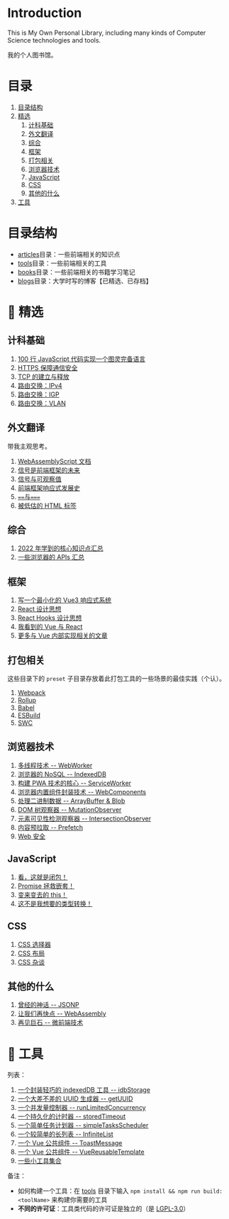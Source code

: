 # Introduction

This is My Own Personal Library, including many kinds of Computer Science technologies and tools.

我的个人图书馆。

# 目录

1. [目录结构](#目录结构)
2. [精选](#🤪-精选)
   1. [计科基础](#计科基础)
   2. [外文翻译](#外文翻译)
   3. [综合](#综合)
   4. [框架](#框架)
   5. [打包相关](#打包相关)
   6. [浏览器技术](#浏览器技术)
   7. [JavaScript](#javascript)
   8. [CSS](#css)
   9. [其他的什么](#其他的什么)
3. [工具](#🐂-工具)

# 目录结构

- [articles](./articles/)目录：一些前端相关的知识点
- [tools](./tools/)目录：一些前端相关的工具
- [books](./books/)目录：一些前端相关的书籍学习笔记
- [blogs](./blogs/)目录：大学时写的博客【已精选、已存档】

# 🤪 精选

## 计科基础

1. [100 行 JavaScript 代码实现一个图灵完备语言](./articles/CSBase/BF/index.md)
2. [HTTPS 保障通信安全](./articles/HTTPS/index.md)
3. [TCP 的建立与释放](./articles/CSBase/TCP/index.md)
4. [路由交换：IPv4](./articles/CSBase/Network/IPv4.md)
5. [路由交换：IGP](./articles/CSBase/Network/IGP.md)
6. [路由交换：VLAN](./articles/CSBase/Network/VLAN.md)

## 外文翻译

带我主观思考。

1. [WebAssemblyScript 文档](./articles/WebAssembly/WebAssemblyScript/index.md)
2. [信号是前端框架的未来](./articles/translated/signals-vs-observables.md)
3. [信号与可观察值](./articles/translated/signals-vs-observables.md)
4. [前端框架响应式发展史](./articles/translated/history-of-reactivity.md)
5. [`==`与`===`](./articles/translated/double-equal-vs-triple-equal.md)
6. [被低估的 HTML 标签](./articles/translated/powerful-html-tags.md)

## 综合

1. [2022 年学到的核心知识点汇总](./essence.md)
2. [一些浏览器的 APIs 汇总](./articles/%E6%B5%8F%E8%A7%88%E5%99%A8%E6%8A%80%E6%9C%AF/APIs.md)

## 框架

1. [写一个最小化的 Vue3 响应式系统](./articles/%E6%B7%B1%E5%85%A5%E5%89%8D%E7%AB%AF%E6%A1%86%E6%9E%B6/Vue3/%E5%93%8D%E5%BA%94%E5%BC%8F%E7%B3%BB%E7%BB%9F%E4%B8%8E%E4%BE%9D%E8%B5%96%E6%94%B6%E9%9B%86/index.md)
2. [React 设计思想](./articles/%E6%B7%B1%E5%85%A5%E5%89%8D%E7%AB%AF%E6%A1%86%E6%9E%B6/React/Mental.md)
3. [React Hooks 设计思想](./articles/%E6%B7%B1%E5%85%A5%E5%89%8D%E7%AB%AF%E6%A1%86%E6%9E%B6/React/IntroHooks.md)
4. [我看到的 Vue 与 React](./articles/%E6%B7%B1%E5%85%A5%E5%89%8D%E7%AB%AF%E6%A1%86%E6%9E%B6/React.vs.Vue/index.md)
5. [更多与 Vue 内部实现相关的文章](https://github.com/Vladimirirr/HowVueWorksSealeded)

## 打包相关

这些目录下的 `preset` 子目录存放着此打包工具的一些场景的最佳实践（个认）。

1. [Webpack](./articles/Bundler/Webpack/index.md)
2. [Rollup](./articles/Bundler/Rollup/index.md)
3. [Babel](./articles/Bundler/Babel/index.md)
4. [ESBuild](./articles/Bundler/ESBuild/index.md)
5. [SWC](./articles/Bundler/SWC/index.md)

## 浏览器技术

1. [多线程技术 -- WebWorker](./articles/%E6%B5%8F%E8%A7%88%E5%99%A8%E6%8A%80%E6%9C%AF/WebWorker/index.md)
2. [浏览器的 NoSQL -- IndexedDB](./articles/%E6%B5%8F%E8%A7%88%E5%99%A8%E6%8A%80%E6%9C%AF/IndexedDB/index.md)
3. [构建 PWA 技术的核心 -- ServiceWorker](./articles/%E6%B5%8F%E8%A7%88%E5%99%A8%E6%8A%80%E6%9C%AF/ServiceWorker/index.md)
4. [浏览器内置组件封装技术 -- WebComponents](./articles/%E6%B5%8F%E8%A7%88%E5%99%A8%E6%8A%80%E6%9C%AF/WebComponents/index.md)
5. [处理二进制数据 -- ArrayBuffer & Blob](./articles/%E6%B5%8F%E8%A7%88%E5%99%A8%E6%8A%80%E6%9C%AF/HandleBinary/index.md)
6. [DOM 树观察器 -- MutationObserver](./articles/%E6%B5%8F%E8%A7%88%E5%99%A8%E6%8A%80%E6%9C%AF/DomObserver/MutationObserver.md)
7. [元素可见性检测观察器 -- IntersectionObserver](./articles/%E6%B5%8F%E8%A7%88%E5%99%A8%E6%8A%80%E6%9C%AF/DomObserver/IntersectionObserver.md)
8. [内容预拉取 -- Prefetch](./articles/%E6%B5%8F%E8%A7%88%E5%99%A8%E6%8A%80%E6%9C%AF/Prefetch.md)
9. [Web 安全](./articles/%E6%B5%8F%E8%A7%88%E5%99%A8%E6%8A%80%E6%9C%AF/%E5%AE%89%E5%85%A8/index.md)

## JavaScript

1. [看，这就是闭包！](./articles/JavaScript%E7%9B%B8%E5%85%B3/%E9%97%AD%E5%8C%85/index.md)
2. [Promise 拯救嵌套！](./articles/JavaScript%E7%9B%B8%E5%85%B3/Promise/index.md)
3. [变来变去的 this！](./articles/JavaScript%E7%9B%B8%E5%85%B3/%E5%85%B3%E9%94%AE%E8%AF%8Dthis/index.md)
4. [这不是我想要的类型转换！](./articles/JavaScript%E7%9B%B8%E5%85%B3/%E7%B1%BB%E5%9E%8B%E8%BD%AC%E6%8D%A2/index.md)

## CSS

1. [CSS 选择器](./articles/CSS%E7%9B%B8%E5%85%B3/CSS%E9%80%89%E6%8B%A9%E5%99%A8.md)
2. [CSS 布局](./articles/CSS%E7%9B%B8%E5%85%B3/Layout.md)
3. [CSS 杂谈](./articles/CSS%E7%9B%B8%E5%85%B3/Something.md)

## 其他的什么

1. [曾经的神话 -- JSONP](./articles/%E6%B5%8F%E8%A7%88%E5%99%A8%E6%8A%80%E6%9C%AF/JSONP.md)
2. [让我们再快点 -- WebAssembly](./articles/WebAssembly/index.md)
3. [再见巨石 -- 微前端技术](./articles/%E5%BE%AE%E5%89%8D%E7%AB%AF/index.md)

# 🐂 工具

列表：

1. [一个封装轻巧的 indexedDB 工具 -- idbStorage](./tools/idbStorage/)
2. [一个大差不差的 UUID 生成器 -- getUUID](./tools/getUUID/)
3. [一个并发量控制器 -- runLimitedConcurrency](./tools/runLimitedConcurrency/)
4. [一个持久化的计时器 -- storedTimeout](./tools/storedTimeout/)
5. [一个简单任务计划器 -- simpleTasksScheduler](./tools/simpleTasksScheduler/)
6. [一个较简单的长列表 -- InfiniteList](./tools/InfiniteList/)
7. [一个 Vue 公共组件 -- ToastMessage](./tools/VueToastMessage/)
8. [一个 Vue 公共组件 -- VueReusableTemplate](./tools/VueReusableTemplate/)
9. [一些小工具集合](./tools/utilities/)

备注：

- 如何构建一个工具：在 [tools](./tools/) 目录下输入 `npm install && npm run build:<toolName>` 来构建你需要的工具
- **不同的许可证**：工具类代码的许可证是独立的（是 [LGPL-3.0](./tools/LICENSE)）
